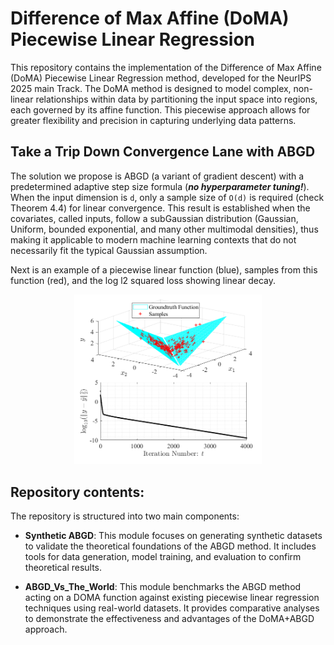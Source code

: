 # Difference of Max Affine (DoMA) Piecewise Linear Regression

This repository contains the implementation of the Difference of Max Affine (DoMA) Piecewise Linear Regression method, developed for the NeurIPS 2025 main Track. The DoMA method is designed to model complex, non-linear relationships within data by partitioning the input space into regions, each governed by its affine function. This piecewise approach allows for greater flexibility and precision in capturing underlying data patterns.

## Take a Trip Down Convergence Lane with ABGD
The solution we propose is ABGD (a variant of gradient descent) with a predetermined adaptive step size formula (***no hyperparameter tuning\!***). When the input dimension is `d`, only a sample size of `O(d)` is required (check Theorem 4.4) for linear convergence. This result is established when the covariates, called inputs, follow a subGaussian distribution (Gaussian, Uniform, bounded exponential, and many other multimodal densities), thus making it applicable to modern machine learning contexts that do not necessarily fit the typical Gaussian assumption. 

Next is an example of a piecewise linear function (blue), samples from this function (red), and the log l2 squared loss showing linear decay.  
<p align="center">
  <img src="https://github.com/NeurIPS-2025-PL/DoMA-Piecewise-Linear-Regression/blob/a81d287f17a6a74295dd2c3a977ee7c032e0b775/Synthetic%20ABGD%20(Matlab)/DMax%20Figures/Linear_Con_Example.png" width="300" title="Linear convergence example">
</p>

## Repository contents:
The repository is structured into two main components:

  - **Synthetic ABGD**: This module focuses on generating synthetic datasets to validate the theoretical foundations of the ABGD method. It includes tools for data generation, model training, and evaluation to confirm theoretical results.

  - **ABGD_Vs_The_World**: This module benchmarks the ABGD method acting on a DOMA function against existing piecewise linear regression techniques using real-world datasets. It provides comparative analyses to demonstrate the effectiveness and advantages of the DoMA+ABGD approach.

